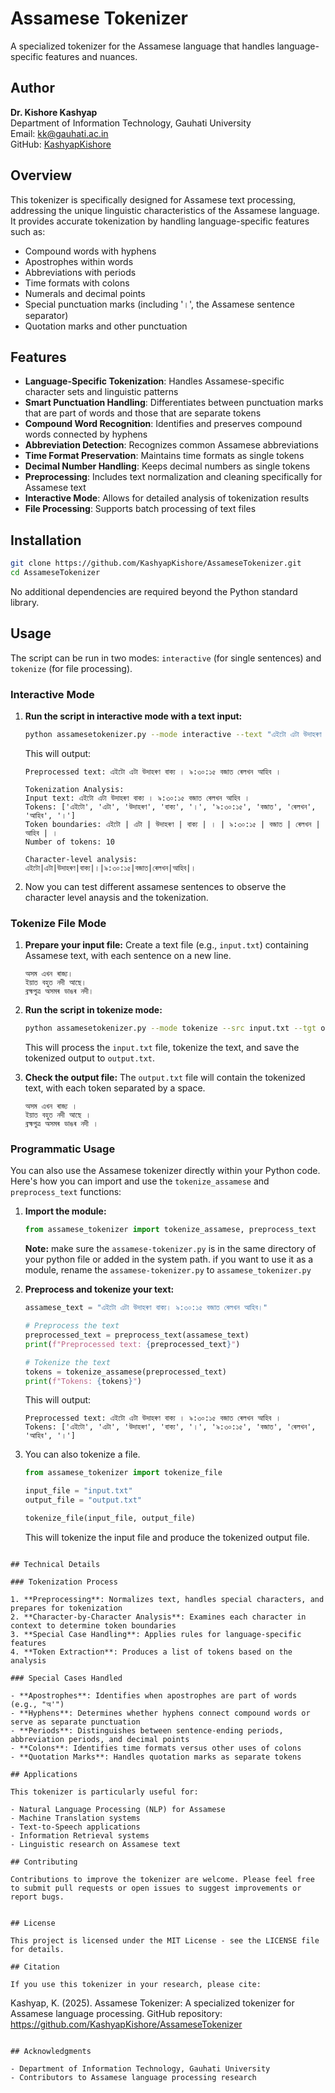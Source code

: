 # Assamese Tokenizer

A specialized tokenizer for the Assamese language that handles language-specific features and nuances.

## Author

**Dr. Kishore Kashyap**  
Department of Information Technology, Gauhati University  
Email: kk@gauhati.ac.in  
GitHub: [KashyapKishore](https://github.com/KashyapKishore)

## Overview

This tokenizer is specifically designed for Assamese text processing, addressing the unique linguistic characteristics of the Assamese language. It provides accurate tokenization by handling language-specific features such as:

- Compound words with hyphens
- Apostrophes within words
- Abbreviations with periods
- Time formats with colons
- Numerals and decimal points
- Special punctuation marks (including '।', the Assamese sentence separator)
- Quotation marks and other punctuation

## Features

- **Language-Specific Tokenization**: Handles Assamese-specific character sets and linguistic patterns
- **Smart Punctuation Handling**: Differentiates between punctuation marks that are part of words and those that are separate tokens
- **Compound Word Recognition**: Identifies and preserves compound words connected by hyphens
- **Abbreviation Detection**: Recognizes common Assamese abbreviations
- **Time Format Preservation**: Maintains time formats as single tokens
- **Decimal Number Handling**: Keeps decimal numbers as single tokens
- **Preprocessing**: Includes text normalization and cleaning specifically for Assamese text
- **Interactive Mode**: Allows for detailed analysis of tokenization results
- **File Processing**: Supports batch processing of text files

## Installation

```bash
git clone https://github.com/KashyapKishore/AssameseTokenizer.git
cd AssameseTokenizer
```

No additional dependencies are required beyond the Python standard library.

## Usage

The script can be run in two modes: `interactive` (for single sentences) and `tokenize` (for file processing).

### Interactive Mode

1.  **Run the script in interactive mode with a text input:**

    ```bash
    python assamesetokenizer.py --mode interactive --text "এইটো এটা উদাহৰণ বাক্য। ৯:৩০:১৫ বজাত ৰেলখন আহিব।"
    ```

    This will output:

    ```
    Preprocessed text: এইটো এটা উদাহৰণ বাক্য । ৯:৩০:১৫ বজাত ৰেলখন আহিব ।

    Tokenization Analysis:
    Input text: এইটো এটা উদাহৰণ বাক্য । ৯:৩০:১৫ বজাত ৰেলখন আহিব ।
    Tokens: ['এইটো', 'এটা', 'উদাহৰণ', 'বাক্য', '।', '৯:৩০:১৫', 'বজাত', 'ৰেলখন', 'আহিব', '।']
    Token boundaries: এইটো | এটা | উদাহৰণ | বাক্য | । | ৯:৩০:১৫ | বজাত | ৰেলখন | আহিব | ।
    Number of tokens: 10

    Character-level analysis:
    এইটো|এটা|উদাহৰণ|বাক্য|।|৯:৩০:১৫|বজাত|ৰেলখন|আহিব|।
    ```

2. Now you can test different assamese sentences to observe the character level anaysis and the tokenization.

### Tokenize File Mode

1.  **Prepare your input file:**
    Create a text file (e.g., `input.txt`) containing Assamese text, with each sentence on a new line.

    ```
    অসম এখন ৰাজ্য।
    ইয়াত বহুত নদী আছে।
    ব্ৰহ্মপুত্ৰ অসমৰ ডাঙৰ নদী।
    ```

2.  **Run the script in tokenize mode:**

    ```bash
    python assamesetokenizer.py --mode tokenize --src input.txt --tgt output.txt
    ```

    This will process the `input.txt` file, tokenize the text, and save the tokenized output to `output.txt`.

3.  **Check the output file:**
    The `output.txt` file will contain the tokenized text, with each token separated by a space.

    ```
    অসম এখন ৰাজ্য ।
    ইয়াত বহুত নদী আছে ।
    ব্ৰহ্মপুত্ৰ অসমৰ ডাঙৰ নদী ।
    ```
### Programmatic Usage

You can also use the Assamese tokenizer directly within your Python code. Here's how you can import and use the `tokenize_assamese` and `preprocess_text` functions:

1.  **Import the module:**

    ```python
    from assamese_tokenizer import tokenize_assamese, preprocess_text
    ```
    **Note:** make sure the `assamese-tokenizer.py` is in the same directory of your python file or added in the system path. if you want to use it as a module, rename the `assamese-tokenizer.py` to `assamese_tokenizer.py`

2.  **Preprocess and tokenize your text:**

    ```python
    assamese_text = "এইটো এটা উদাহৰণ বাক্য। ৯:৩০:১৫ বজাত ৰেলখন আহিব।"
    
    # Preprocess the text
    preprocessed_text = preprocess_text(assamese_text)
    print(f"Preprocessed text: {preprocessed_text}")
    
    # Tokenize the text
    tokens = tokenize_assamese(preprocessed_text)
    print(f"Tokens: {tokens}")
    ```

    This will output:

    ```
    Preprocessed text: এইটো এটা উদাহৰণ বাক্য । ৯:৩০:১৫ বজাত ৰেলখন আহিব ।
    Tokens: ['এইটো', 'এটা', 'উদাহৰণ', 'বাক্য', '।', '৯:৩০:১৫', 'বজাত', 'ৰেলখন', 'আহিব', '।']
    ```
3. You can also tokenize a file.
    ```python
    from assamese_tokenizer import tokenize_file

    input_file = "input.txt"
    output_file = "output.txt"

    tokenize_file(input_file, output_file)
    ```
    This will tokenize the input file and produce the tokenized output file.
```

## Technical Details

### Tokenization Process

1. **Preprocessing**: Normalizes text, handles special characters, and prepares for tokenization
2. **Character-by-Character Analysis**: Examines each character in context to determine token boundaries
3. **Special Case Handling**: Applies rules for language-specific features
4. **Token Extraction**: Produces a list of tokens based on the analysis

### Special Cases Handled

- **Apostrophes**: Identifies when apostrophes are part of words (e.g., "অ'")
- **Hyphens**: Determines whether hyphens connect compound words or serve as separate punctuation
- **Periods**: Distinguishes between sentence-ending periods, abbreviation periods, and decimal points
- **Colons**: Identifies time formats versus other uses of colons
- **Quotation Marks**: Handles quotation marks as separate tokens

## Applications

This tokenizer is particularly useful for:

- Natural Language Processing (NLP) for Assamese
- Machine Translation systems
- Text-to-Speech applications
- Information Retrieval systems
- Linguistic research on Assamese text

## Contributing

Contributions to improve the tokenizer are welcome. Please feel free to submit pull requests or open issues to suggest improvements or report bugs.


## License

This project is licensed under the MIT License - see the LICENSE file for details.

## Citation

If you use this tokenizer in your research, please cite:

```
Kashyap, K. (2025). Assamese Tokenizer: A specialized tokenizer for Assamese language processing.
GitHub repository: https://github.com/KashyapKishore/AssameseTokenizer
```

## Acknowledgments

- Department of Information Technology, Gauhati University
- Contributors to Assamese language processing research
